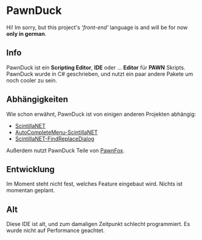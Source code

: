 [logo]: https://raw.githubusercontent.com/Cocnut/PawnDuck/master/SAMPDuck/pawnduckico.ico ""
# PawnDuck 
Hi! Im sorry, but this project's *'front-end'* language is and will be for now **only in german**.
## Info
PawnDuck ist ein **Scripting Editor**, **IDE** oder ... **Editor** für **PAWN** Skripts.<br>
PawnDuck wurde in C# geschrieben, und nutzt ein paar andere Pakete um noch cooler zu sein.<br>

## Abhängigkeiten
Wie schon erwähnt, PawnDuck ist von einigen anderen Projekten abhängig:

 - [ScintillaNET](https://github.com/jacobslusser/ScintillaNET) 
 - [AutoCompleteMenu-ScintillaNET](https://github.com/Ahmad45123/AutoCompleteMenu-ScintillaNET) 
 - [ScintillaNET-FindReplaceDialog](https://github.com/Stumpii/ScintillaNET-FindReplaceDialog)

Außerdem nutzt PawnDuck Teile von [PawnFox](https://github.com/ParticularPhil/PAWNFox).

## Entwicklung
Im Moment steht nicht fest, welches Feature eingebaut wird. Nichts ist momentan geplant.<br>


## Alt
Diese IDE ist alt, und zum damaligen Zeitpunkt schlecht programmiert.
Es wurde nicht auf Performance geachtet.
